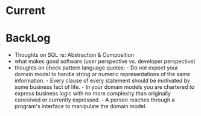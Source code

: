 # Current #

# BackLog #
- Thoughts on SQL re: Abstraction & Composition
- what makes good software (user perspective vs. developer perspective)
- thoughts on check pattern language quotes:
		- Do not expect your domain model to handle string or numeric
		  representations of the same information.
		- Every clause of every statement should be motivated by some
		  business fact of life.
		- In your domain models you are chartered to express business logic
		  with no more complexity than originally conceived or currently
		  expressed.
		- A person reaches through a program's interface to manipulate the
		  domain model.



